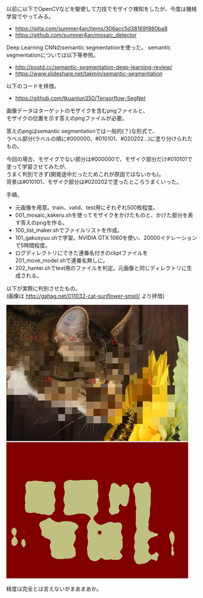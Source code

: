 以前に以下でOpenCVなどを駆使して力技でモザイク検知をしたが、今度は機械学習でやってみる。
* https://qiita.com/summer4an/items/306acc5d38169f880ba8
* https://github.com/summer4an/mosaic_detector

Deep Learning CNNのsemantic segmentationを使った。
semantic segmentationについては以下等参照。
* http://postd.cc/semantic-segmentation-deep-learning-review/
* https://www.slideshare.net/takmin/semantic-segmentation

以下のコードを拝借。
* https://github.com/tkuanlun350/Tensorflow-SegNet

画像データはターゲットのモザイクを含むpngファイルと、  
モザイクの位置を示す答えのpngファイルが必要。

答えのpngはsemantic segmentationでは一般的(？)な形式で、  
ラベル部分(ラベルの順に#000000、#010101、#020202…)に塗り分けられたもの。

今回の場合、モザイクでない部分は#000000で、モザイク部分だけ#010101で塗って学習させてみたが、  
うまく判別できず(開発途中だったためこれが原因ではないかも)。  
背景は#010101、モザイク部分は#020202で塗ったところうまくいった。

手順。
* 元画像を用意。train、valid、test用にそれぞれ500枚程度。
* 001_mosaic_kakeru.shを使ってモザイクをかけたものと、かけた部分を表す答えのpngを作る。
* 100_list_maker.shでファイルリストを作成。
* 101_gakusyuu.shで学習。NVIDIA GTX 1060を使い、20000イテレーションで5時間程度。
* ログディレクトリにできた連番名付きのckptファイルを201_move_model.shで連番名無しに。
* 202_hantei.shでtest用のファイルを判定。元画像と同じディレクトリに生成される。

以下が実際に判別させたもの。  
(画像は http://gahag.net/011032-cat-sunflower-smell/ より拝借)

![sample](html_parts/pic00001_generated_mosaic.png) ![sample](html_parts/pic00001_generated_mosaic_hanteikekka.png)

精度は完全とは言えないがまあまあか。
